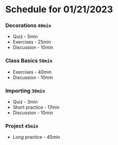 # Schedule for 01/21/2023

### Decorations `40min`

-   Quiz - 5min
-   Exercises - 25min
-   Discussion - 10min

### Class Basics `50min`

-   Exercises - 40min
-   Discussion - 10min

### Importing `30min`

-   Quiz - 3min
-   Short practice - 17min
-   Discussion - 10min

### Project `45min`

-   Long practice - 45min
